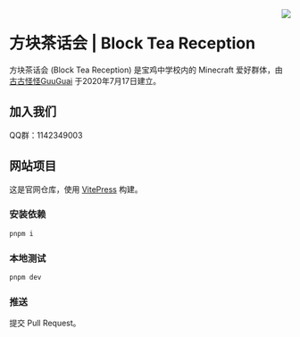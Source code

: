 <img src="https://wsrv.nl/?url=p.qlogo.cn/gh/1142349003/1142349003/100/&mask=circle" align="right" />

# 方块茶话会 | Block Tea Reception

方块茶话会 (Block Tea Reception) 是宝鸡中学校内的 Minecraft 爱好群体，由 [古古怪怪GuuGuai](https://github.com/guuguai/) 于2020年7月17日建立。

## 加入我们

QQ群：1142349003

## 网站项目

这是官网仓库，使用 [VitePress](https://vitepress.dev/zh/) 构建。

### 安装依赖

```sh
pnpm i
```

### 本地测试

```sh
pnpm dev
```

### 推送

提交 Pull Request。
